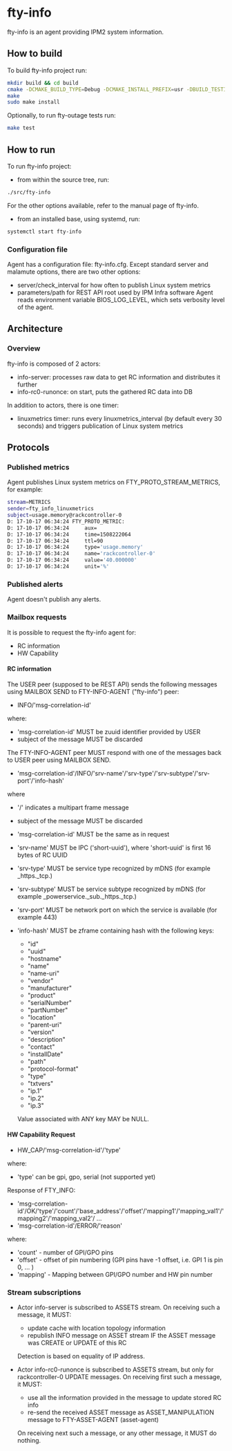 # fty-info

fty-info is an agent providing IPM2 system information.

## How to build

To build fty-info project run:

```bash
mkdir build && cd build
cmake -DCMAKE_BUILD_TYPE=Debug -DCMAKE_INSTALL_PREFIX=usr -DBUILD_TESTING=On ..
make
sudo make install
```

Optionally, to run fty-outage tests run:

```bash
make test
```

## How to run

To run fty-info project:

* from within the source tree, run:

```bash
./src/fty-info
```

For the other options available, refer to the manual page of fty-info.

* from an installed base, using systemd, run:

```bash
systemctl start fty-info
```

### Configuration file

Agent has a configuration file: fty-info.cfg.
Except standard server and malamute options, there are two other options:
* server/check_interval for how often to publish Linux system metrics
* parameters/path for REST API root used by IPM Infra software
Agent reads environment variable BIOS_LOG_LEVEL, which sets verbosity level of the agent.

## Architecture

### Overview

fty-info is composed of 2 actors:

* info-server: processes raw data to get RC information and distributes it further
* info-rc0-runonce: on start, puts the gathered RC data into DB

In addition to actors, there is one timer:

* linuxmetrics timer: runs every linuxmetrics_interval (by default every 30 seconds) and triggers publication of Linux system metrics

## Protocols

### Published metrics

Agent publishes Linux system metrics on FTY_PROTO_STREAM_METRICS, for example:

```bash
stream=METRICS
sender=fty_info_linuxmetrics
subject=usage.memory@rackcontroller-0
D: 17-10-17 06:34:24 FTY_PROTO_METRIC:
D: 17-10-17 06:34:24     aux=
D: 17-10-17 06:34:24     time=1508222064
D: 17-10-17 06:34:24     ttl=90
D: 17-10-17 06:34:24     type='usage.memory'
D: 17-10-17 06:34:24     name='rackcontroller-0'
D: 17-10-17 06:34:24     value='40.000000'
D: 17-10-17 06:34:24     unit='%'
```

### Published alerts

Agent doesn't publish any alerts.

### Mailbox requests

It is possible to request the fty-info agent for:

* RC information
* HW Capability

#### RC information

The USER peer (supposed to be REST API) sends the following messages using MAILBOX SEND to
FTY-INFO-AGENT ("fty-info") peer:

* INFO/'msg-correlation-id'

where:

* 'msg-correlation-id' MUST be zuuid identifier provided by USER
* subject of the message MUST be discarded

The FTY-INFO-AGENT peer MUST respond with one of the messages back to USER
peer using MAILBOX SEND.

* 'msg-correlation-id'/INFO/'srv-name'/'srv-type'/'srv-subtype'/'srv-port'/'info-hash'

where
* '/' indicates a multipart frame message
* subject of the message MUST be discarded
* 'msg-correlation-id' MUST be the same as in request
* 'srv-name' MUST be IPC ('short-uuid'), where 'short-uuid' is first 16 bytes of RC UUID
* 'srv-type' MUST be service type recognized by mDNS (for example \_https.\_tcp.)
* 'srv-subtype' MUST be service subtype recognized by mDNS (for example \_powerservice.\_sub.\_https.\_tcp.)
* 'srv-port' MUST be network port on which the service is available (for example 443)
* 'info-hash' MUST be zframe containing hash with the following keys:
    * "id"
    * "uuid"
    * "hostname"
    * "name"
    * "name-uri"
    * "vendor"
    * "manufacturer"
    * "product"
    * "serialNumber"
    * "partNumber"
    * "location"
    * "parent-uri"
    * "version"
    * "description"
    * "contact"
    * "installDate"
    * "path"
    * "protocol-format"
    * "type"
    * "txtvers"
    * "ip.1"
    * "ip.2"
    * "ip.3"

    Value associated with ANY key MAY be NULL.

#### HW Capability Request

* HW_CAP/'msg-correlation-id'/'type'

where:

* 'type' can be gpi, gpo, serial (not supported yet)

Response of FTY_INFO:

* 'msg-correlation-id'/OK/'type'/'count'/'base_address'/'offset'/'mapping1'/'mapping_val1'/'mapping2'/'mapping_val2'/ ...
* 'msg-correlation-id'/ERROR/'reason'

where:

* 'count' - number of GPI/GPO pins
* 'offset' - offset of pin numbering (GPI pins have -1 offset, i.e. GPI 1 is pin 0, ... )
* 'mapping' - Mapping between GPI/GPO number and HW pin number


### Stream subscriptions

* Actor info-server is subscribed to ASSETS stream. On receiving such a message, it MUST:
    * update cache with location topology information
    * republish INFO message on ASSET stream IF the ASSET message was CREATE or UPDATE of this RC

    Detection is based on equality of IP address.

* Actor info-rc0-runonce is subscribed to ASSETS stream, but only for rackcontroller-0 UPDATE messages. On receiving first such a message, it MUST:
    * use all the information provided in the message to update stored RC info
    * re-send the received ASSET message as ASSET_MANIPULATION message to FTY-ASSET-AGENT (asset-agent)

    On receiving next such a message, or any other message, it MUST do nothing.
